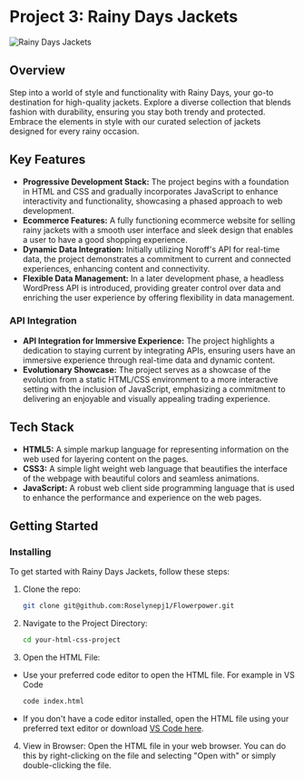 # Project 3: Rainy Days Jackets

  

![Rainy Days Jackets](https://picsum.photos/700/300)
 
## Overview 
Step into a world of style and functionality with Rainy Days, your go-to destination for high-quality jackets. Explore a diverse collection that blends fashion with durability, ensuring you stay both trendy and protected. Embrace the elements in style with our curated selection of jackets designed for every rainy occasion. 
## Key Features
- **Progressive Development Stack:** The project begins with a foundation in HTML and CSS and gradually incorporates JavaScript to enhance interactivity and functionality, showcasing a phased approach to web development.
-  **Ecommerce  Features:** A fully functioning ecommerce website for selling rainy jackets with a smooth user interface and sleek design that enables a user to have a good shopping experience.
-   **Dynamic Data Integration:** Initially utilizing Noroff's API for real-time data, the project demonstrates a commitment to current and connected experiences, enhancing content and connectivity.
-  **Flexible Data Management:** In a later development phase, a headless WordPress API is introduced, providing greater control over data and enriching the user experience by offering flexibility in data management.
### API Integration
-  **API Integration for Immersive Experience:** The project highlights a dedication to staying current by integrating APIs, ensuring users have an immersive experience through real-time data and dynamic content.
- **Evolutionary Showcase:** The project serves as a showcase of the evolution from a static HTML/CSS environment to a more interactive setting with the inclusion of JavaScript, emphasizing a commitment to delivering an enjoyable and visually appealing trading experience.
## Tech Stack
- **HTML5:** A simple markup language for representing information on the web used for layering content on the pages.
- **CSS3:** A simple light weight web language that beautifies the interface of the webpage with beautiful colors and seamless animations.
- **JavaScript:**  A robust web client side programming language that is used to enhance the performance and experience on the web pages.

  

## Getting Started 
### Installing 
To get started with Rainy Days Jackets, follow these steps:

1. Clone the repo:  
	```bash
	git clone git@github.com:Roselynepj1/Flowerpower.git 
	```
2. Navigate to the Project Directory:
	```bash 
	cd your-html-css-project 
	```
3. Open the HTML File: 
- Use your preferred code editor to open the HTML file. For example in VS Code 
	```bash 
	code index.html
	```  
- If you don't have a code editor installed, open the HTML file using your preferred text editor or download [VS Code here](https://code.visualstudio.com/download). 
4. View in Browser: 
Open the HTML file in your web browser. You can do this by right-clicking on the file and selecting "Open with" or simply double-clicking the file. 



   
